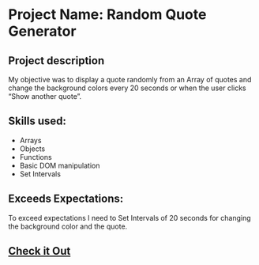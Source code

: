 # Project Name: Random Quote Generator

## Project description 
My objective was to display a quote randomly from an Array of quotes and change the background colors every 20 seconds or when the user clicks “Show another quote”.

## Skills used:
- Arrays
- Objects
- Functions
- Basic DOM manipulation
- Set Intervals

## Exceeds Expectations:
To exceed expectations I need to Set Intervals of 20 seconds for changing the background color and the quote.

## [Check it Out](https://araqueheinz.github.io/Project-1_RQG/)

